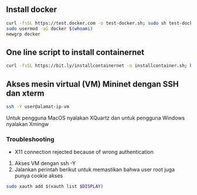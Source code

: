 ## Install docker
```bash
curl -fsSL https://test.docker.com -o test-docker.sh; sudo sh test-docker.sh
sudo usermod -aG docker $(whoami)
newgrp docker
```

## One line script to install containernet

```bash
curl -fsSL https://bit.ly/installcontainernet -o installcontainer.sh; bash installcontainer.sh
```

## Akses mesin virtual (VM) Mininet dengan SSH dan xterm

```bash
ssh -Y user@alamat-ip-vm
```

Untuk pengguna MacOS nyalakan XQuartz dan untuk pengguna Windows nyalakan Xmingw

### Troubleshooting
- X11 connection rejected because of wrong authentication
1. Akses VM dengan ssh -Y
2. Jalankan perintah berikut untuk memastikan bahwa user root juga punya cookie akses
```bash
sudo xauth add $(xauth list $DISPLAY)
```
